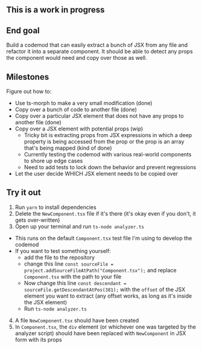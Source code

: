 ## This is a work in progress

## End goal

Build a codemod that can easily extract a bunch of JSX from any file and refactor it into a separate component. It should be able to detect any props the component would need and copy over those as well.

## Milestones

Figure out how to:

- Use ts-morph to make a very small modification (done)
- Copy over a bunch of code to another file (done)
- Copy over a particular JSX element that does not have any props to another file (done)
- Copy over a JSX element with potential props (wip)
  - Tricky bit is extracting props from JSX expressions in which a deep property is being accessed from the prop or the prop is an array that's being mapped (kind of done)
  - Currently testing the codemod with various real-world components to shore up edge cases
  - Need to add tests to lock down the behavior and prevent regressions
- Let the user decide WHICH JSX element needs to be copied over

## Try it out

1. Run `yarn` to install dependencies
2. Delete the `NewComponent.tsx` file if it's there (it's okay even if you don't, it gets over-written)
3. Open up your terminal and run `ts-node analyzer.ts`

- This runs on the default `Component.tsx` test file I'm using to develop the codemod
- If you want to test something yourself:
  - add the file to the repository
  - change this line `const sourceFile = project.addSourceFileAtPath("Component.tsx");` and replace `Component.tsx` with the path to your file
  - Now change this line `const descendant = sourceFile.getDescendantAtPos(381);` with the `offset` of the JSX element you want to extract (any offset works, as long as it's inside the JSX element)
  - Run `ts-node analyzer.ts`

4. A file `NewComponent.tsx` should have been created
5. In `Component.tsx`, the `div` element (or whichever one was targeted by the analyzer script) should have been replaced with `NewComponent` in JSX form with its props
